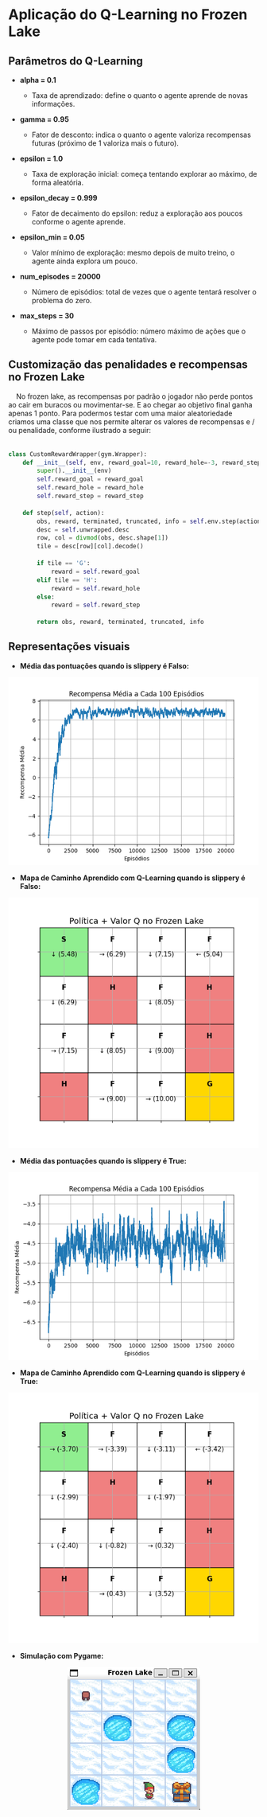 # Aplicação do Q-Learning no Frozen Lake

## Parâmetros do Q-Learning

- **alpha = 0.1**  
    - Taxa de aprendizado: define o quanto o agente aprende de novas informações.

- **gamma = 0.95**  
    - Fator de desconto: indica o quanto o agente valoriza recompensas futuras (próximo de 1 valoriza mais o futuro).

- **epsilon = 1.0**  
    - Taxa de exploração inicial: começa tentando explorar ao máximo, de forma aleatória.

- **epsilon_decay = 0.999**  
    - Fator de decaimento do epsilon: reduz a exploração aos poucos conforme o agente aprende.

- **epsilon_min = 0.05**  
    - Valor mínimo de exploração: mesmo depois de muito treino, o agente ainda explora um pouco.

- **num_episodes = 20000**  
    - Número de episódios: total de vezes que o agente tentará resolver o problema do zero.

- **max_steps = 30**  
    - Máximo de passos por episódio: número máximo de ações que o agente pode tomar em cada tentativa.


## Customização das penalidades e recompensas no Frozen Lake

&nbsp;&nbsp;&nbsp;&nbsp;No frozen lake, as recompensas por padrão o jogador não perde pontos ao cair em buracos ou movimentar-se. E ao chegar ao objetivo final ganha apenas 1 ponto. Para podermos testar com uma maior aleatoriedade criamos uma classe que nos permite alterar os valores de recompensas e / ou penalidade, conforme ilustrado a seguir:

```python

class CustomRewardWrapper(gym.Wrapper):
    def __init__(self, env, reward_goal=10, reward_hole=-3, reward_step=-0.50):
        super().__init__(env)
        self.reward_goal = reward_goal
        self.reward_hole = reward_hole
        self.reward_step = reward_step

    def step(self, action):
        obs, reward, terminated, truncated, info = self.env.step(action)
        desc = self.unwrapped.desc
        row, col = divmod(obs, desc.shape[1])
        tile = desc[row][col].decode()

        if tile == 'G':
            reward = self.reward_goal
        elif tile == 'H':
            reward = self.reward_hole
        else:
            reward = self.reward_step

        return obs, reward, terminated, truncated, info

```

## Representações visuais

- **Média das pontuações quando is slippery é Falso:**

<div align='center'>

![average_is_slippery_false](./images/average_is_slppery_false.png)

</div>


- **Mapa de Caminho Aprendido com Q-Learning quando is slippery é Falso:**

<div align='center'>

![prizes_is_slippery_false](./images/prizes_is_slippery_false.png)

</div>

- **Média das pontuações quando is slippery é True:**

<div align='center'>

![average_is_slippery_true](./images/average_is_slippery_true.png)

</div>

- **Mapa de Caminho Aprendido com Q-Learning quando is slippery é True:**

<div align='center'>

![prizes_is_slippery_false](./images/prizes_is_slippery_true.png)

</div>

- **Simulação com Pygame:**

<div align='center'>

![simulation](./images/in_pygame_sim.png)

</div>